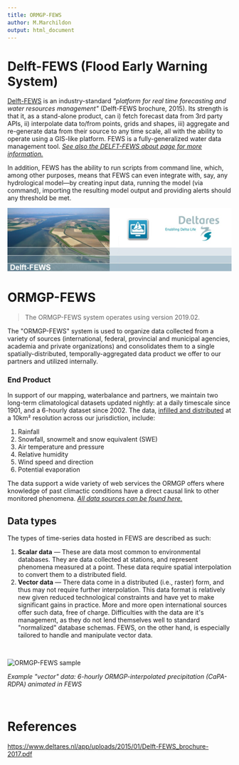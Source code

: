 ```yaml
---
title: ORMGP-FEWS
author: M.Marchildon
output: html_document
---
```



# Delft-FEWS (**F**lood **E**arly **W**arning **S**ystem)

[Delft-FEWS](https://www.deltares.nl/en/software-and-data/products/delft-fews-platform) is an industry-standard *"platform for real time forecasting and water resources management"* (Delft-FEWS brochure, 2015). Its strength is that it, as a stand-alone product, can i) fetch forecast data from 3rd party APIs, ii) interpolate data to/from points, grids and shapes, iii) aggregate and re-generate data from their source to any time scale, all with the ability to operate using a GIS-like platform. FEWS is a fully-generalized water data management tool. [*See also the DELFT-FEWS about page for more information.*](https://oss.deltares.nl/web/delft-fews/about-delft-fews)

In addition, FEWS has the ability to run scripts from command line, which, among other purposes, means that FEWS can even integrate with, say, any hydrological model—by creating input data, running the model (via command), importing the resulting model output and providing alerts should any threshold be met.

![](fig/fews2019-splash.png)


# ORMGP-FEWS

> The ORMGP-FEWS system operates using version 2019.02.

The "ORMGP-FEWS" system is used to organize data collected from a variety of sources (international, federal, provincial and municipal agencies, academia and private organizations) and consolidates them to a single spatially-distributed, temporally-aggregated data product we offer to our partners and utilized internally.


### End Product
In support of our mapping, waterbalance and partners, we maintain two long-term climatological datasets updated nightly: at a daily timescale since 1901, and a 6-hourly dataset since 2002. The data, [infilled and distributed](/interpolants/fews/climate-interpolation.html) at a 10km² resolution across our jurisdiction, include:

1. Rainfall
1. Snowfall, snowmelt and snow equivalent (SWE)
1. Air temperature and pressure
1. Relative humidity
1. Wind speed and direction
1. Potential evaporation


The data support a wide variety of web services the ORMGP offers where knowledge of past climactic conditions have a direct causal link to other monitored phenomena.  [*All data sources can be found here.*](/interpolants/sources/reference.html)


## Data types
The types of time-series data hosted in FEWS are described as such:

1. **Scalar data** — These are data most common to environmental databases. They are data collected at stations, and represent phenomena measured at a point.  These data require spatial interpolation to convert them to a distributed field.
1. **Vector data** — There data come in a distributed (i.e., raster) form, and thus may not require further interpolation.  This data format is relatively new given reduced technological constraints and have yet to make significant gains in practice. More and more open international sources offer such data, free of charge. Difficulties with the data are it's management, as they do not lend themselves well to standard "normalized" database schemas.  FEWS, on the other hand, is especially tailored to handle and manipulate vector data.

<br>

![ORMGP-FEWS sample](fig/ORMGP-FEWS-sample1-slowed.gif)

*Example "vector" data: 6-hourly ORMGP-interpolated precipitation (CaPA-RDPA) animated in FEWS*

<br>

# References

https://www.deltares.nl/app/uploads/2015/01/Delft-FEWS_brochure-2017.pdf